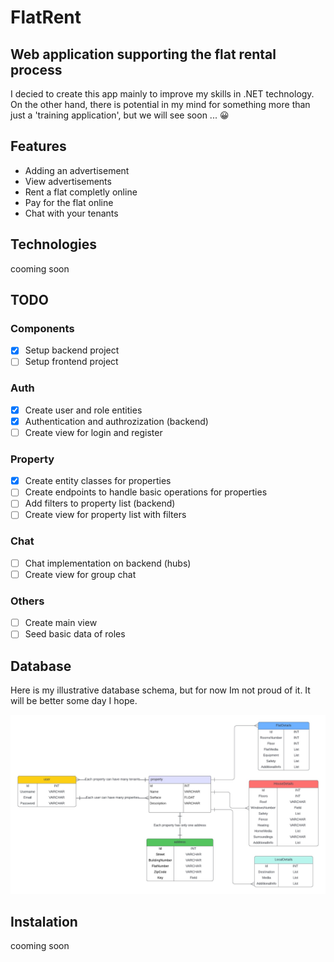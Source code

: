 # FlatRent
## Web application supporting the flat rental process
I decied to create this app mainly to improve my skills in .NET technology. On the other hand, there is potential in my mind for something more than just a 'training application', but we will see soon ... :grinning:

## Features

- Adding an advertisement
- View advertisements
- Rent a flat completly online
- Pay for the flat online
- Chat with your tenants

## Technologies
cooming soon

## TODO

### Components
- [x] Setup backend project
- [ ] Setup frontend project

### Auth
- [x] Create user and role entities
- [x] Authentication and authrozization (backend)
- [ ] Create view for login and register 

### Property
- [X] Create entity classes for properties
- [ ] Create endpoints to handle basic operations for properties
- [ ] Add filters to property list (backend)
- [ ] Create view for property list with filters

### Chat
- [ ] Chat implementation on backend (hubs)
- [ ] Create view for group chat

### Others
- [ ] Create main view
- [ ] Seed basic data of roles

## Database

Here is my illustrative database schema, but for now Im not proud of it. It will be better some day I hope.

![alt text](https://github.com/karolk53/FlatRent/blob/database/db_project.jpg?raw=true)

## Instalation
cooming soon
